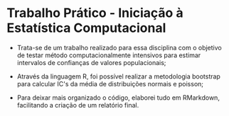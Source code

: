 # Trabalho Prático - Iniciação à Estatística Computacional

- Trata-se de um trabalho realizado para essa disciplina com o objetivo de testar método computacionalmente intensivos para estimar intervalos de confianças de valores populacionais;
- Através da linguagem R, foi possível realizar a metodologia bootstrap para calcular IC's da média de distribuições normais e poisson;

- Para deixar mais organizado o código, elaborei tudo em RMarkdown, facilitando a criação de um relatório final.

